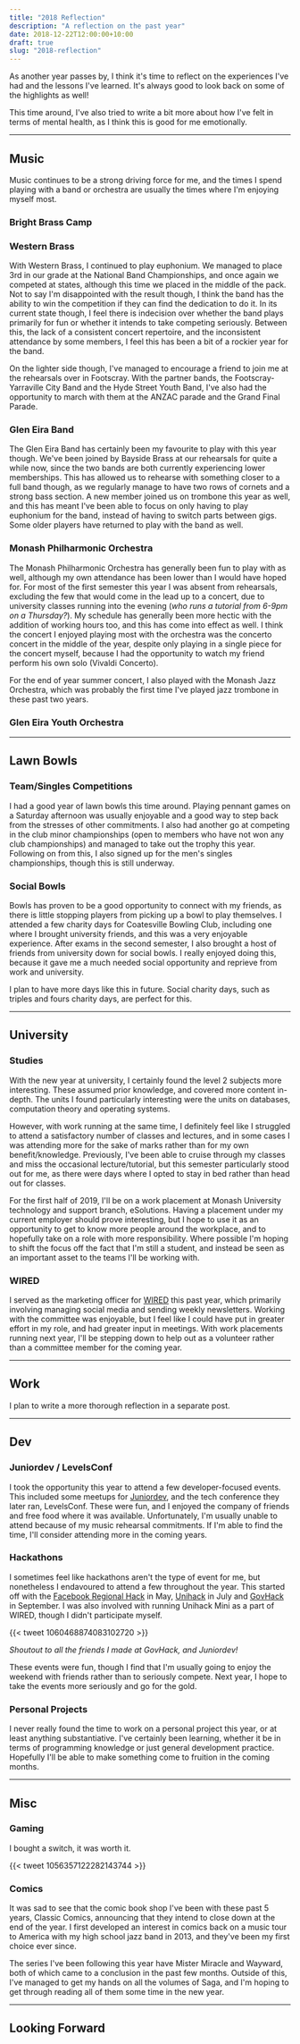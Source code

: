 ```yaml
---
title: "2018 Reflection"
description: "A reflection on the past year"
date: 2018-12-22T12:00:00+10:00
draft: true
slug: "2018-reflection"
---
```


As another year passes by, I think it's time to reflect on the experiences I've had and the lessons I've learned. It's always good to look back on some of the highlights as well!

<!--more-->

This time around, I've also tried to write a bit more about how I've felt in terms of mental health, as I think this is good for me emotionally.

---

## Music

Music continues to be a strong driving force for me, and the times I spend playing with a band or orchestra are usually the times where I'm enjoying myself most.

### Bright Brass Camp

### Western Brass

With Western Brass, I continued to play euphonium. We managed to place 3rd in our grade at the National Band Championships, and once again we competed at states, although this time we placed in the middle of the pack. Not to say I'm disappointed with the result though, I think the band has the ability to win the competition if they can find the dedication to do it. In its current state though, I feel there is indecision over whether the band plays primarily for fun or whether it intends to take competing seriously. Between this, the lack of a consistent concert repertoire, and the inconsistent attendance by some members, I feel this has been a bit of a rockier year for the band.

<!-- Continuing to play with Western #TODO -->

On the lighter side though, I've managed to encourage a friend to join me at the rehearsals over in Footscray. With the partner bands, the Footscray-Yarraville City Band and the Hyde Street Youth Band, I've also had the opportunity to march with them at the ANZAC parade and the Grand Final Parade.

### Glen Eira Band

The Glen Eira Band has certainly been my favourite to play with this year though. We've been joined by Bayside Brass at our rehearsals for quite a while now, since the two bands are both currently experiencing lower memberships. This has allowed us to rehearse with something closer to a full band though, as we regularly manage to have two rows of cornets and a strong bass section. A new member joined us on trombone this year as well, and this has meant I've been able to focus on only having to play euphonium for the band, instead of having to switch parts between gigs. Some older players have returned to play with the band as well.

### Monash Philharmonic Orchestra

The Monash Philharmonic Orchestra has generally been fun to play with as well, although my own attendance has been lower than I would have hoped for. For most of the first semester this year I was absent from rehearsals, excluding the few that would come in the lead up to a concert, due to university classes running into the evening (_who runs a tutorial from 6-9pm on a Thursday?_). My schedule has generally been more hectic with the addition of working hours too, and this has come into effect as well. I think the concert I enjoyed playing most with the orchestra was the concerto concert in the middle of the year, despite only playing in a single piece for the concert myself, because I had the opportunity to watch my friend perform his own solo (Vivaldi Concerto).

For the end of year summer concert, I also played with the Monash Jazz Orchestra, which was probably the first time I've played jazz trombone in these past two years.

### Glen Eira Youth Orchestra

---

## Lawn Bowls

### Team/Singles Competitions

I had a good year of lawn bowls this time around. Playing pennant games on a Saturday afternoon was usually enjoyable and a good way to step back from the stresses of other commitments. I also had another go at competing in the club minor championships (open to members who have not won any club championships) and managed to take out the trophy this year. Following on from this, I also signed up for the men's singles championships, though this is still underway.

### Social Bowls

Bowls has proven to be a good opportunity to connect with my friends, as there is little stopping players from picking up a bowl to play themselves. I attended a few charity days for Coatesville Bowling Club, including one where I brought university friends, and this was a very enjoyable experience. After exams in the second semester, I also brought a host of friends from university down for social bowls. I really enjoyed doing this, because it gave me a much needed social opportunity and reprieve from work and university.

I plan to have more days like this in future. Social charity days, such as triples and fours charity days, are perfect for this.

---

## University

### Studies

With the new year at university, I certainly found the level 2 subjects more interesting. These assumed prior knowledge, and covered more content in-depth. The units I found particularly interesting were the units on databases, computation theory and operating systems.

However, with work running at the same time, I definitely feel like I struggled to attend a satisfactory number of classes and lectures, and in some cases I was attending more for the sake of marks rather than for my own benefit/knowledge. Previously, I've been able to cruise through my classes and miss the occasional lecture/tutorial, but this semester particularly stood out for me, as there were days where I opted to stay in bed rather than head out for classes.

<!-- #TODO Discuss my attitudes to study -->

For the first half of 2019, I'll be on a work placement at Monash University technology and support branch, eSolutions. Having a placement under my current employer should prove interesting, but I hope to use it as an opportunity to get to know more people around the workplace, and to hopefully take on a role with more responsibility. Where possible I'm hoping to shift the focus off the fact that I'm still a student, and instead be seen as an important asset to the teams I'll be working with.

### WIRED

I served as the marketing officer for [WIRED](https://wired.org.au) this past year, which primarily involving managing social media and sending weekly newsletters. Working with the committee was enjoyable, but I feel like I could have put in greater effort in my role, and had greater input in meetings. With work placements running next year, I'll be stepping down to help out as a volunteer rather than a committee member for the coming year.

---

## Work

I plan to write a more thorough reflection in a separate post.

---

## Dev

### Juniordev / LevelsConf

I took the opportunity this year to attend a few developer-focused events. This included some meetups for [Juniordev](https://juniordev.io), and the tech conference they later ran, LevelsConf. These were fun, and I enjoyed the company of friends and free food where it was available. Unfortunately, I'm usually unable to attend because of my music rehearsal commitments. If I'm able to find the time, I'll consider attending more in the coming years.

### Hackathons

I sometimes feel like hackathons aren't the type of event for me, but nonetheless I endavoured to attend a few throughout the year. This started off with the [Facebook Regional Hack](./facebook-hack-2018) in May, [Unihack](https://unihack.net) in July and [GovHack](https://www.govhack.org/) in September. I was also involved with running Unihack Mini as a part of WIRED, though I didn't participate myself.

{{< tweet 1060468874083102720 >}}

<span>_Shoutout to all the friends I made at GovHack, and Juniordev!_</span>

These events were fun, though I find that I'm usually going to enjoy the weekend with friends rather than to seriously compete. Next year, I hope to take the events more seriously and go for the gold.

### Personal Projects

I never really found the time to work on a personal project this year, or at least anything substantiative. I've certainly been learning, whether it be in terms of programming knowledge or just general development practice. Hopefully I'll be able to make something come to fruition in the coming months.

<!-- Mention Hacktoberfest-->

---

## Misc

### Gaming

I bought a switch, it was worth it.

{{< tweet 1056357122282143744 >}}

### Comics

It was sad to see that the comic book shop I've been with these past 5 years, Classic Comics, announcing that they intend to close down at the end of the year. I first developed an interest in comics back on a music tour to America with my high school jazz band in 2013, and they've been my first choice ever since.

The series I've been following this year have Mister Miracle and Wayward, both of which came to a conclusion in the past few months. Outside of this, I've managed to get my hands on all the volumes of Saga, and I'm hoping to get through reading all of them some time in the new year.

---

## Looking Forward

<!-- Discuss resolutions for the new year #TODO -->
